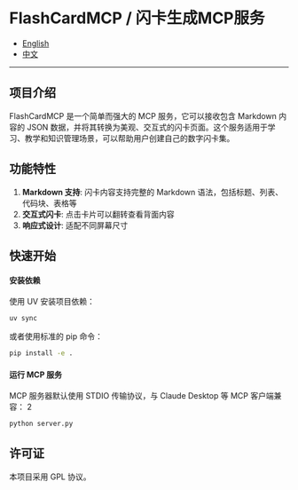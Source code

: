 # FlashCardMCP / 闪卡生成MCP服务

- [English](README_en.md)
- [中文](README_zh.md)

---

## 项目介绍

FlashCardMCP 是一个简单而强大的 MCP 服务，它可以接收包含 Markdown 内容的 JSON 数据，并将其转换为美观、交互式的闪卡页面。这个服务适用于学习、教学和知识管理场景，可以帮助用户创建自己的数字闪卡集。

## 功能特性

1. **Markdown 支持**: 闪卡内容支持完整的 Markdown 语法，包括标题、列表、代码块、表格等
2. **交互式闪卡**: 点击卡片可以翻转查看背面内容
8. **响应式设计**: 适配不同屏幕尺寸

## 快速开始

#### 安装依赖

使用 UV 安装项目依赖：

```bash
uv sync
```

或者使用标准的 pip 命令：

```bash
pip install -e .
```

#### 运行 MCP 服务

MCP 服务器默认使用 STDIO 传输协议，与 Claude Desktop 等 MCP 客户端兼容： <mcreference link="https://gofastmcp.com/deployment/running-server" index="2">2</mcreference>

```bash
python server.py
```



## 许可证

本项目采用 GPL 协议。